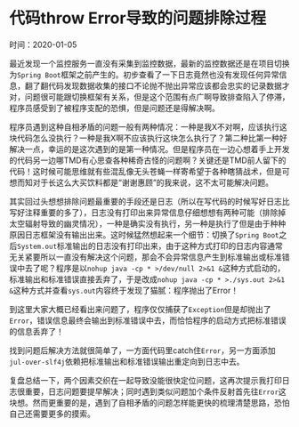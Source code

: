 # 代码throw Error导致的问题排除过程

时间：2020-01-05

最近发现一个监控服务一直没有采集到监控数据，最新的监控数据还是在项目切换为`Spring Boot`框架之前产生的。初步查看了一下日志竟然也没有发现任何异常信息，翻了翻代码发现数据收集的接口不论抛不抛出异常应该都会忠实的记录数据才对，问题很可能跟切换框架有关系，但是这个范围有点广啊导致排查陷入了停滞，程序员感受到了被程序支配的恐惧，但是问题还是得解决啊。

程序员遇到这种自相矛盾的问题一般有两种情况：一种是我X不对啊，应该执行这块代码怎么没执行？一种是我X啊不应该执行这块怎么执行了？第二种比第一种好解决一点，幸运的是这次遇到的是第一种情况。但是程序员在一边心想着手上开发的代码另一边哪TMD有心思查各种稀奇古怪的问题啊？关键还是TMD前人留下的代码！这时候可能思维就有些混乱像无头苍蝇一样寄希望于各种瞎猜战术，但是可想而知对于长这么大买饮料都是“谢谢惠顾”的我来说，这不太可能解决问题。

其实回过头想想排除问题最重要的手段还是日志（所以在写代码的时候写好日志比写好注释重要的多了），日志没有打印出来异常信息仔细想想有两种可能（排除掉太空辐射导致的幽灵情况），一种是确实没有执行，另一种是执行了但是由于种种原因日志框架没有输出出来。这时候猛然想起来一个细节：切换了`Spring Boot`之后`System.out`标准输出的日志没有打印出来，由于这种方式打印的日志内容通常无关紧要所以一直没有解决这个问题，那会不会异常信息产生到标准输出或标准错误中去了呢？程序是以`nohup java -cp * >/dev/null 2>&1 &`这种方式启动的，标准输出和标准错误直接丢弃了，于是改成`nohup java -cp * >./sys.out 2>&1 &`这种方式并查看`sys.out`内容终于发现了猫腻：程序抛出了Error！

到这里大家大概已经看出来问题了，程序仅仅捕获了`Exception`但是却抛出了`Error`，错误信息最终会输出到标准错误中去，而恰恰程序的启动方式把标准错误的信息丢弃了！

找到问题后解决方法就很简单了，一方面代码里catch住`Error`，另一方面添加`jul-over-slf4j`依赖把标准输出和标准错误输出重定向到日志中去。

复盘总结一下，两个因素交织在一起导致没能很快定位问题，这再次提示我打印日志很重要，日志问题要提早解决；同时遇到类似问题加个条件反射首先往`Error`这块想。然而更重要的是，遇到了自相矛盾的问题怎样能更快的梳理清楚思路，恐怕自己还需要更多的摸索。